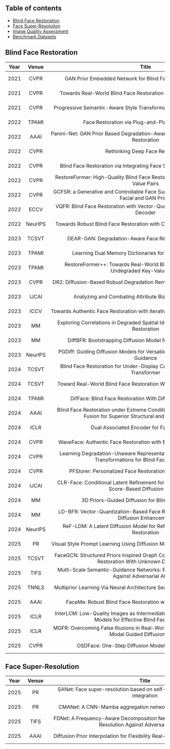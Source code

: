 ## Table of contents
- [Blind Face Restoration](#blind-face-restoration)
- [Face Super-Resolution](#face-super-resolution)
- [Image Quality Assessment](#image-quality-assessment)
- [Benchmark Datasets](#benchmark-datasets)

## Blind Face Restoration 
|Year<div style="width:20px">|Venue<div style="width:60px">|Title<div style="width:600px">|Resources<div style="width:100px">|Introduction<div style="width:400px">|
|:---:|:----:|:----:|:----:|:----:|
|2021|CVPR|GAN Prior Embedded Network for Blind Face Restoration in the Wild|\[[paper](https://openaccess.thecvf.com/content/CVPR2021/html/Yang_GAN_Prior_Embedded_Network_for_Blind_Face_Restoration_in_the_CVPR_2021_paper.html)\]\[[code](https://github.com/yangxy/GPEN)\]|GAN|
|2021|CVPR|Towards Real-World Blind Face Restoration With Generative Facial Prior|\[[paper](https://openaccess.thecvf.com/content/CVPR2021/html/Wang_Towards_Real-World_Blind_Face_Restoration_With_Generative_Facial_Prior_CVPR_2021_paper.html)\]\[[code](https://github.com/TencentARC/GFPGAN)\]|GAN|
|2021|CVPR|Progressive Semantic-Aware Style Transformation for Blind Face Restoration|\[[paper](https://openaccess.thecvf.com/content/CVPR2021/html/Chen_Progressive_Semantic-Aware_Style_Transformation_for_Blind_Face_Restoration_CVPR_2021_paper.html)\]\[[code](https://github.com/chaofengc/PSFRGAN)\]|GAN/Geo-Prior|
|2022|TPAMI|Face Restoration via Plug-and-Play 3D Facial Priors|\[[paper](https://ieeexplore.ieee.org/document/9591403)\]\[~~code~~]|CNN/Geo-Prior|
|2022|AAAI|Panini-Net: GAN Prior Based Degradation-Aware Feature Interpolation for Face Restoration|\[[paper](https://ojs.aaai.org/index.php/AAAI/article/view/20159)\]\[[code](https://github.com/jianzhangcs/panini)\]|GAN|
|2022|CVPR|Rethinking Deep Face Restoration|\[[paper](https://doi.org/10.1109/CVPR52688.2022.00750)\]\[~~code~~]|GAN/Codebook|
|2022|CVPR|Blind Face Restoration via Integrating Face Shape and Generative Priors|\[[paper](https://doi.org/10.1109/CVPR52688.2022.00751)\]\[[code](https://github.com/TencentYoutuResearch/FaceRestoration-sgpn)\]|GAN/Geo-Prior|
|2022|CVPR|RestoreFormer: High-Quality Blind Face Restoration from Undegraded Key-Value Pairs|\[[paper](https://doi.org/10.1109/CVPR52688.2022.01699)\]\[[code](https://github.com/wzhouxiff/RestoreFormer)\]|ViT/Codebook|
|2022|CVPR|GCFSR: a Generative and Controllable Face Super Resolution Method Without Facial and GAN Priors|\[[paper](https://doi.org/10.1109/CVPR52688.2022.00193)\]\[[code](https://github.com/hejingwenhejingwen/GCFSR)\]|GAN|
|2022|ECCV|VQFR: Blind Face Restoration with Vector-Quantized Dictionary and Parallel Decoder|\[[paper](https://arxiv.org/abs/2205.06803)\]\[[code](https://github.com/TencentARC/VQFR)\]|GAN/Codebook|
|2022|NeurIPS|Towards Robust Blind Face Restoration with Codebook Lookup Transformer|\[[paper](https://papers.nips.cc/paper_files/paper/2022/hash/c573258c38d0a3919d8c1364053c45df-Abstract-Conference.html)\]\[[code](https://github.com/sczhou/CodeFormer)\]|ViT/Codebook|
|2023|TCSVT|DEAR-GAN: Degradation-Aware Face Restoration With GAN Prior|\[[paper](https://doi.org/10.1109/TCSVT.2023.3244786)\]\[~~code~~]|GAN|
|2023|TPAMI|Learning Dual Memory Dictionaries for Blind Face Restoration|\[[paper](https://ieeexplore.ieee.org/document/9921338)\]\[[code](https://github.com/csxmli2016/DMDNet)\]|ViT/Codebook/Ref|
|2023|TPAMI|RestoreFormer++: Towards Real-World Blind Face Restoration From Undegraded Key-Value Pairs|\[[paper](https://doi.org/10.1109/TPAMI.2023.3315753)\]\[[code](https://github.com/wzhouxiff/RestoreFormerPlusPlus)\]|ViT/Codebook|
|2023|CVPR|DR2: Diffusion-Based Robust Degradation Remover for Blind Face Restoration|\[[paper](https://ieeexplore.ieee.org/document/10204963)\]\[[code](https://github.com/Kaldwin0106/DR2_Drgradation_Remover)\]|Diffusion|
|2023|IJCAI|Analyzing and Combating Attribute Bias for Face Restoration|\[[paper](https://www.ijcai.org/proceedings/2023/128)\]\[[code](https://github.com/Seeyn/DebiasFR)\]|GAN|
|2023|ICCV|Towards Authentic Face Restoration with Iterative Diffusion Models and Beyond|\[[paper](https://ieeexplore.ieee.org/document/10376857)\]\[~~code~~]|Diffusion|
|2023|MM|Exploring Correlations in Degraded Spatial Identity Features for Blind Face Restoration|\[[paper](https://dl.acm.org/doi/10.1145/3581783.3611782)\]\[~~code~~]|GAN|
|2023|MM|DiffBFR: Bootstrapping Diffusion Model for Blind Face Restoration|\[[paper](https://dl.acm.org/doi/10.1145/3581783.3611731)\]\[~~code~~]|Diffusion|
|2023|NeurIPS|PGDiff: Guiding Diffusion Models for Versatile Face Restoration via Partial Guidance|\[[paper](https://papers.nips.cc/paper_files/paper/2023/hash/661c37f3b098bdee53fd7d9c4ef6964a-Abstract-Conference.html)\]\[[code](https://github.com/pq-yang/PGDiff)\]|Diffusion|
|2024|TCSVT|Blind Face Restoration for Under-Display Camera via Dictionary Guided Transformer|\[[paper](https://ieeexplore.ieee.org/abstract/document/10339338)\]\[~~code~~]|ViT|
|2024|TCSVT|Toward Real-World Blind Face Restoration With Generative Diffusion Prior|\[[paper](https://ieeexplore.ieee.org/abstract/document/10486984)\]\[[code](https://github.com/chenxx89/BFRffusion)]|Diffusion|
|2024|TPAMI|DifFace: Blind Face Restoration With Diffused Error Contraction|\[[paper](https://ieeexplore.ieee.org/document/10607954)\]\[[code](https://github.com/zsyOAOA/DifFace)\]|Diffusion|
|2024|AAAI|Blind Face Restoration under Extreme Conditions: Leveraging 3D-2D Prior Fusion for Superior Structural and Texture Recovery|\[[paper](https://ojs.aaai.org/index.php/AAAI/article/view/27889)\]\[[code](https://github.com/zhengrchan/FREx)\]|GAN/Geo-Prior|
|2024|ICLR|Dual Associated Encoder for Face Restoration|\[[paper](https://openreview.net/forum?id=gwDuW7Ok5f)\]\[[code](https://github.com/LIAGM/DAEFR)\]|ViT/Codebook|
|2024|CVPR|WaveFace: Authentic Face Restoration with Efficient Frequency Recovery|\[[paper](https://ieeexplore.ieee.org/document/10656674)\]\[[code](https://github.com/yoqim/waveface)]|Diffusion|
|2024|CVPR|Learning Degradation-Unaware Representation with Prior-Based Latent Transformations for Blind Face Restoration|\[[paper](https://ieeexplore.ieee.org/document/10655585)\]\[~~code~~]|Diffusion|
|2024|CVPR|PFStorer: Personalized Face Restoration and Super-Resolutionn|\[[paper](https://ieeexplore.ieee.org/document/10657576)\]\[~~code~~]|Diffusion/Ref|
|2024|IJCAI|CLR-Face: Conditional Latent Refinement for Blind Face Restoration Using Score-Based Diffusion Models|\[[paper](https://www.ijcai.org/proceedings/2024/143)\]\[~~code~~]|Diffusion|
|2024|MM|3D Priors-Guided Diffusion for Blind Face Restoration|\[[paper](https://dl.acm.org/doi/10.1145/3664647.3681611)\]\[[code](https://github.com/Xiaobin-Lu/3Diffusion)\]|Diffusion/Geo-Prior|
|2024|MM|LD-BFR: Vector-Quantization-Based Face Restoration Model with Latent Diffusion Enhancement|\[[paper](https://dl.acm.org/doi/10.1145/3664647.3680853)\]\[[code](https://github.com/YuzhenD/LD-BFR.git)\]|Diffusion/Codebook|
|2024|NeurIPS|ReF-LDM: A Latent Diffusion Model for Reference-based Face Image Restoration|\[[paper](https://papers.nips.cc/paper_files/paper/2024/hash/88be023075a5a3ff3dc3b5d26623fa22-Abstract-Conference.html)\]\[[code](https://github.com/ChiWeiHsiao/ref-ldm)\]|Diffusion/Ref|
|2025|PR|Visual Style Prompt Learning Using Diffusion Models for Blind Face Restoration|\[[paper](https://doi.org/10.1016/j.patcog.2024.111312)\]\[[code](https://github.com/LonglongaaaGo/VSPBFR)\]|Diffusion|
|2025|TCSVT|FaceGCN: Structured Priors Inspired Graph Convolutional Networks for Face Restoration With Unknown Degradations|\[[paper](https://ieeexplore.ieee.org/document/10830527)\]\[[code](https://github.com/yanwd628/FaceGCN)\]|GCN/Geo-Prior|
|2025|TIFS|Multi-Scale Semantic-Guidance Networks: Robust Blind Face Restoration Against Adversarial Attacks|\[[paper](https://ieeexplore.ieee.org/document/11006147)\]\[~~code~~]|CNN/Geo-Prior|
|2025|TNNLS|Multiprior Learning Via Neural Architecture Search for Blind Face Restoration|\[[paper](https://ieeexplore.ieee.org/document/10355907)\]\[[code](https://github.com/YYJ1anG/MFPSNet)\]|CNN/Geo-Prior|
|2025|AAAI|FaceMe: Robust Blind Face Restoration with Personal Identification|\[[paper](https://ojs.aaai.org/index.php/AAAI/article/view/32593)\]\[[code](https://github.com/modyu-liu/FaceMe)\]|Diffusion/Ref|
|2025|ICLR|InterLCM: Low-Quality Images as Intermediate States of Latent Consistency Models for Effective Blind Face Restoration|\[[paper](https://openreview.net/forum?id=rUxr9Ll5FQ)\]\[[code](https://github.com/sen-mao/InterLCM)\]|Diffusion|
|2025|ICLR|MGFR: Overcoming False Illusions in Real-World Face Restoration with Multi-Modal Guided Diffusion Model|\[[paper](https://openreview.net/forum?id=m9RNBZewW2)\]\[[code](https://github.com/KD-TAO/MGFR)\]|Diffusion/Ref|
|2025|CVPR|OSDFace: One-Step Diffusion Model for Face Restoration|\[[paper](https://openaccess.thecvf.com/content/CVPR2025/html/Wang_OSDFace_One-Step_Diffusion_Model_for_Face_Restoration_CVPR_2025_paper.html)\]\[[code](https://github.com/jkwang28/OSDFace)\]|Diffusion/Codebook|

## Face Super-Resolution 
|Year<div style="width:20px">|Venue<div style="width:60px">|Title<div style="width:600px">|Resources<div style="width:100px">|Introduction<div style="width:400px">|
|:---:|:----:|:----:|:----:|:----:|
|2025|PR|SANet: Face super-resolution based on self-similarity prior and attention integration|\[[paper](https://www.sciencedirect.com/science/article/pii/S0031320324006058?via%3Dihub)\]\[~~code~~]|CNN|
|2025|PR|CMANet: A CNN-Mamba aggregation network for face super-resolution|\[[paper](https://www.sciencedirect.com/science/article/pii/S0031320325005199?via%3Dihub)\]\[~~code~~]|CNN/Mamba|
|2025|TIFS|FDNet: A Frequency-Aware Decomposition Network for Robust Face Super-Resolution Against Adversarial Attacks|\[[paper](https://ieeexplore.ieee.org/document/11018135)\]\[~~code~~]|CNN|
|2025|AAAI|Diffusion Prior Interpolation for Flexibility Real-World Face Super-Resolution|\[[paper](https://ojs.aaai.org/index.php/AAAI/article/view/32997)\]\[~~code~~]|Diffusion|


